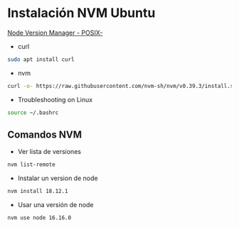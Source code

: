 # Instalación NVM Ubuntu

[Node Version Manager - POSIX-](https://github.com/nvm-sh/nvm)

* curl
```bash
sudo apt install curl
```

* nvm
```bash
curl -o- https://raw.githubusercontent.com/nvm-sh/nvm/v0.39.3/install.sh | bash
```

* Troubleshooting on Linux
```bash
source ~/.bashrc
```

## Comandos NVM

* Ver lista de versiones
```bash
nvm list-remote
```

* Instalar un version de node
```bash
nvm install 18.12.1
```

* Usar una versión de node
```bash
nvm use node 16.16.0
```
